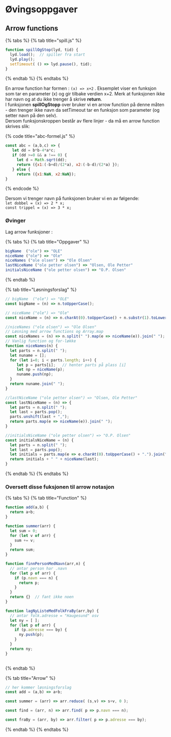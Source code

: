 # Øvingsoppgaver

## Arrow functions

{% tabs %}
{% tab title="spill.js" %}
```javascript
function spillOgStop(lyd, tid) {
  lyd.load();  // spiller fra start
  lyd.play();
  setTimeout( () => lyd.pause(), tid);
}
```
{% endtab %}
{% endtabs %}

En arrow function har formen : `(x) => x+2` . Eksemplet viser en funksjon som tar en parameter \(x\) og gir tilbake verdien x+2. Merk at funksjonen ikke har navn og at du ikke trenger å skrive **return**.  
I funksjonen **spillOgStopp** over bruker vi en arrow function på denne måten - den trenger ikke navn da setTimeout tar en funksjon som parameter \(og setter navn på den selv\).  
Dersom funksjonskroppen består av flere linjer - da må en arrow function skrives slik:

{% code title="abc-formel.js" %}
```javascript
const abc = (a,b,c) => {
   let dd = b*b-4*a*c;
   if (dd >=0 && a !== 0) {
     let d = Math.sqrt(dd);
     return ({x1:(-b+d)/(2*a), x2:(-b-d)/(2*a) });
   } else {
     return ({x1:NaN, x2:NaN});
}
```
{% endcode %}

Dersom vi trenger navn på funksjonen bruker vi en av følgende:  
`let dobbel = (x) => 2 * x;`  
`const trippel = (x) => 3 * x;`

### Øvinger

Lag arrow funksjoner :

{% tabs %}
{% tab title="Oppgaver" %}
```javascript
bigName  ("ole") => "OLE"
niceName ("ole") => "Ole"
niceNames ("ole olsen") => "Ole Olsen"
lastNiceName ("ole petter olsen") => "Olsen, Ole Petter"
initialsNiceName ("ole petter olsen") => "O.P. Olsen"
```
{% endtab %}

{% tab title="Løsningsforslag" %}
```javascript
// bigName  ("ole") => "OLE"
const bigName = (n) => n.toUpperCase();

// niceName ("ole") => "Ole"
const niceName = (n) => n.charAt(0).toUpperCase() + n.substr(1).toLowerCase();

//niceNames ("ole olsen") => "Ole Olsen"
// Løsning med arrow functions og Array.map
const niceNames = (n) => n.split(" ").map(e => niceName(e)).join(" ");
// Vanlig function og for-løkke
function niceNames(n) {
  let parts = n.split(" ");
  let nuname = [];
  for (let i=0; i < parts.length; i++) {
     let p = parts[i];   // henter parts på plass [i]
     let np = niceName(p);
     nuname.push(np);
  }
  return nuname.join(" ");
}

//lastNiceName ("ole petter olsen") => "Olsen, Ole Petter"
const lastNiceName = (n) => {
  let parts = n.split(" ");
  let last = parts.pop();
  parts.unshift(last + ",");
  return parts.map(e => niceName(e)).join(" ");
}

//initialsNiceName ("ole petter olsen") => "O.P. Olsen"
const initialsNiceName = (n) {
  let parts = n.split(" ");
  let last = parts.pop();
  let initials = parts.map(e => e.charAt(0).toUpperCase() + ".").join("");
  return initials + " " + niceName(last);
}
```
{% endtab %}
{% endtabs %}

### Oversett disse fuksjonen til arrow notasjon

{% tabs %}
{% tab title="Function" %}
```javascript
function add(a,b) {
  return a+b;
}

function summer(arr) {
  let sum = 0;
  for (let v of arr) {
    sum += v;
  }
  return sum;
}

function finnPersonMedNavn(arr,n) {
  // antar person har .navn
  for (let p of arr) {
    if (p.navn === n) {
      return p;
    }
  }
  return {}  // fant ikke noen
}

function lagNyListeMedFolkFraBy(arr,by) {
  // antar folk.adresse = "Haugesund" osv
  let ny = [ ];  
  for (let p of arr) {
    if (p.adresse === by) {
      ny.push(p);
    }
  }
  return ny;
}
  
```
{% endtab %}

{% tab title="Arrow" %}
```javascript
// her kommer løsningsforslag
const add = (a,b) => a+b;

const summer = (arr) => arr.reduce( (s,v) => s+v, 0 );

const find = (arr, n) => arr.find( p => p.navn === n);

const fraBy = (arr, by) => arr.filter( p => p.adresse === by);
```
{% endtab %}
{% endtabs %}

